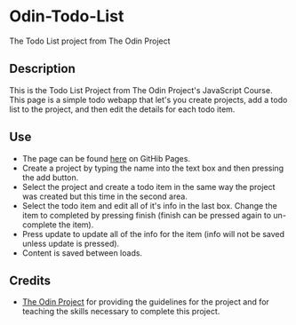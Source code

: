 # Odin-Todo-List
The Todo List project from The Odin Project

## Description
This is the Todo List Project from The Odin Project's JavaScript Course. This page is a simple todo webapp that let's you create projects, add a todo list to the project, and then edit the details for each todo item.

## Use
* The page can be found [here](https://dalexfunk.github.io/Odin-Todo-List/) on GitHib Pages.
* Create a project by typing the name into the text box and then pressing the add button.
* Select the project and create a todo item in the same way the project was created but this time in the second area.
* Select the todo item and edit all of it's info in the last box. Change the item to completed by pressing finish (finish can be pressed again to un-complete the item).
* Press update to update all of the info for the item (info will not be saved unless update is pressed).
* Content is saved between loads.

## Credits
* [The Odin Project](https://www.theodinproject.com) for providing the guidelines for the project and for teaching the skills necessary to complete this project.